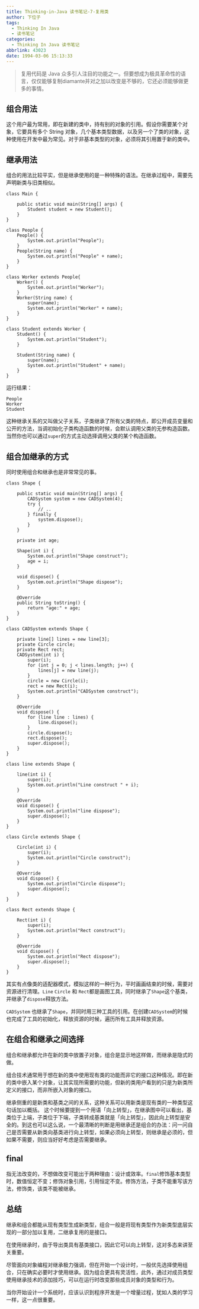 ```yaml
---
title: Thinking-in-Java 读书笔记-7-复用类
author: 下位子
tags:
  - Thinking In Java
  - 读书笔记
categories:
  - Thinking In Java 读书笔记
abbrlink: 43023
date: 1994-03-06 15:13:33
---
```


> 复用代码是 Java 众多引人注目的功能之一。但要想成为极具革命性的语言，仅仅能够复制diamante并对之加以改变是不够的，它还必须能够做更多的事情。

## 组合用法

这个用户最为常用，即在新建的类中，持有别的对象的引用。假设你需要某个对象，它要具有多个 String 对象，几个基本类型数据，以及另一个了类的对象，这种使用在开发中最为常见。对于非基本类型的对象，必须将其引用置于新的类中。

<!-- more -->

## 继承用法

组合的用法比较平实，但是继承使用的是一种特殊的语法。在继承过程中，需要先声明新类与旧类相似。

```
class Main {

    public static void main(String[] args) {
        Student student = new Student();
    }
}

class People {
    People() {
        System.out.println("People");
    }
    People(String name) {
        System.out.println("People" + name);
    }
}

class Worker extends People{
    Worker() {
        System.out.println("Worker");
    }
    Worker(String name) {
        super(name);
        System.out.println("Worker" + name);
    }
}

class Student extends Worker {
    Student() {
        System.out.println("Student");
    }

    Student(String name) {
        super(name);
        System.out.println("Student" + name);
    }
}
```

运行结果：

```
People
Worker
Student
```

这种继承关系的又叫做父子关系，子类继承了所有父类的特点，即公开成员变量和公开的方法，当调初始化子类构造函数的时候，会默认调用父类的无参构造函数。当然你也可以通过`super`的方式主动选择调用父类的某个构造函数。

## 组合加继承的方式

同时使用组合和继承也是非常常见的事。

```
class Shape {

    public static void main(String[] args) {
        CADSystem system = new CADSystem(4);
        try {
            // ..
        } finally {
            system.dispose();
        }
    }

    private int age;

    Shape(int i) {
        System.out.println("Shape construct");
        age = i;
    }

    void dispose() {
        System.out.println("Shape dispose");
    }

    @Override
    public String toString() {
        return "age:" + age;
    }
}

class CADSystem extends Shape {

    private line[] lines = new line[3];
    private Circle circle;
    private Rect rect;
    CADSystem(int i) {
        super(i);
        for (int j = 0; j < lines.length; j++) {
            lines[j] = new line(j);
        }
        circle = new Circle(i);
        rect = new Rect(i);
        System.out.println("CADSystem construct");
    }

    @Override
    void dispose() {
        for (line line : lines) {
            line.dispose();
        }
        circle.dispose();
        rect.dispose();
        super.dispose();
    }
}

class line extends Shape {

    line(int i) {
        super(i);
        System.out.println("Line construct " + i);
    }

    @Override
    void dispose() {
        System.out.println("line dispose");
        super.dispose();
    }
}

class Circle extends Shape {

    Circle(int i) {
        super(i);
        System.out.println("Circle construct");
    }

    @Override
    void dispose() {
        System.out.println("Circle dispose");
        super.dispose();
    }
}

class Rect extends Shape {

    Rect(int i) {
        super(i);
        System.out.println("Rect construct");
    }

    @Override
    void dispose() {
        System.out.println("Rect dispose");
        super.dispose();
    }
}
```

其实有点像类的适配器模式，模拟这样的一种行为，平时画画结束的时候，需要对资源进行清理。`Line` `Circle` 和 `Rect`都是画图工具，同时继承了`Shape`这个基类，并继承了`dispose`释放方法。

`CADSystem` 也继承了`Shape`，并同时用三种工具的引用。在创建`CADSystem`的时候也完成了工具的初始化，释放资源的时候，遍历所有工具并释放资源。

## 在组合和继承之间选择

组合和继承都允许在新的类中放置子对象，组合是显示地这样做，而继承是隐式的做。

组合技术通常用于想在新的类中使用现有类的功能而非它的接口这种情况。即在新的类中嵌入某个对象，让其实现所需要的功能，但新的类用户看到的只是为新类所定义的接口，而非所嵌入对象的接口。

继承侧重的是新类和基类之间的关系，这种关系可以用新类是现有类的一种类型这句话加以概括。
这个时候要提到一个用语「向上转型」，在继承图中可以看出，基类位于上端，子类位于下端，子类转成基类就是「向上转型」，因此向上转型是安全的。到这也可以这么说，一个最清晰的判断是用继承还是组合的办法：问一问自己是否需要从新类向基类进行向上转型，如果必须向上转型，则继承是必须的，但如果不需要，则应当好好考虑是否需要继承。

## final

指无法改变的，不想做改变可能出于两种理由：设计或效率。`final`修饰基本类型时，数值恒定不变；修饰对象引用，引用恒定不变。修饰方法，子类不能重写该方法，修饰类，该类不能被继承。


## 总结

继承和组合都能从现有类型生成新类型，组合一般是将现有类型作为新类型底层实现的一部分加以复用，二继承复用的是接口。

在使用继承时，由于导出类具有基类接口，因此它可以向上转型，这对多态来讲至关重要。

尽管面向对象编程对继承极力强调，但在开始一个设计时，一般优先选择使用组合，只在确实必要时才使用继承。因为组合更具有灵活性，此外，通过对成员类型使用继承技术的添加技巧，可以在运行时改变那些成员对象的类型和行为。

当你开始设计一个系统时，应该认识到程序开发是一个增量过程，犹如人类的学习一样，这一点很重要。

